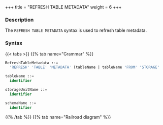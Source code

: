 +++
title = "REFRESH TABLE METADATA"
weight = 6
+++

### Description

The `REFRESH TABLE METADATA` syntax is used to refresh table metadata.

### Syntax

{{< tabs >}}
{{% tab name="Grammar" %}}
```sql
RefreshTableMetadata ::=
  'REFRESH' 'TABLE' 'METADATA' (tableName | tableName 'FROM' 'STORAGE' 'UNIT' storageUnitName ('SCHEMA' schemaName)?)?

tableName ::=
  identifier

storageUnitName ::=
  identifier

schemaName ::=
  identifier
```
{{% /tab %}}
{{% tab name="Railroad diagram" %}}
<iframe frameborder="0" name="diagram" id="diagram" width="100%" height="100%"></iframe>
{{% /tab %}}
{{< /tabs >}}

### Supplement

- When `tableName` and `storageUnitName` is not specified, the default is to refresh all table metadata.

- refresh table metadata need to use `DATABASE`. If `DATABASE` is not used, `No database selected` will be prompted.

- If there are no tables in the schema, the schema will be deleted.


### Example

- Refresh specified table's metadata in specified schema of a specified storage unit

```sql
REFRESH TABLE METADATA t_order FROM STORAGE UNIT ds_1 SCHEMA db_schema;
```

- Refresh all tables' metadata in specified schema of a specified storage unit

```sql
REFRESH TABLE METADATA FROM STORAGE UNIT ds_1 SCHEMA db_schema;
```

- Refresh metadata for specified table in specified storage unit

```sql
REFRESH TABLE METADATA t_order FROM STORAGE UNIT ds_1;
```

- Refresh metadata for specified table

```sql
REFRESH TABLE METADATA t_order;
```
- Refresh all table metadata

```sql
REFRESH TABLE METADATA;
```

### Reserved word

`REFRESH`, `TABLE`, `METADATA`, `FROM`, `STORAGE`, `UNIT`

### Related links

- [Reserved word](/en/user-manual/shardingsphere-proxy/distsql/syntax/reserved-word/)
